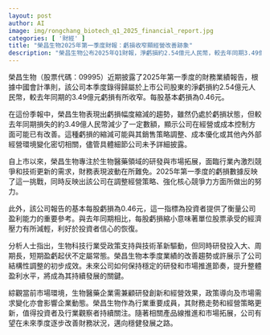 ```yaml
---
layout: post
author: AI
image: img/rongchang_biotech_q1_2025_financial_report.jpg
categories: [ '財經' ]
title: "榮昌生物2025年第一季度財報：虧損收窄顯經營改善跡象"
description: "榮昌生物公布2025年Q1財報，淨虧損約2.54億元人民幣，較去年同期3.49億元有所減少。公司虧損縮減反映經營策略和成本控制的初步成效，行業分析指出生物科技研發周期長且波動大。投資者應關注公司未來研發和市場推進節奏，以評估其持續盈利能力及成長潛力。"
---
```

榮昌生物（股票代碼：09995）近期披露了2025年第一季度的財務業績報告，根據中國會計準則，該公司本季度錄得歸屬於上市公司股東的淨虧損約2.54億元人民幣，較去年同期的3.49億元虧損有所收窄。每股基本虧損為0.46元。

在這份季報中，榮昌生物表現出虧損幅度縮減的趨勢，雖然仍處於虧損狀態，但較去年同期損失的約3.49億人民幣減少了一定數額，顯示公司在經營或成本控制方面可能已有改善。這種虧損的縮減可能與其銷售策略調整、成本優化或其他內外部經營環境變化密切相關，儘管具體細節公司未予詳細披露。

自上市以來，榮昌生物專注於生物醫藥領域的研發與市場拓展，面臨行業內激烈競爭和技術更新的需求，財務表現波動在所難免。2025年第一季度的虧損數據反映了這一挑戰，同時反映出該公司在調整經營策略、強化核心競爭力方面所做出的努力。

此外，該公司報告的基本每股虧損為0.46元，這一指標為投資者提供了衡量公司盈利能力的重要參考。與去年同期相比，每股虧損縮小意味著單位股票承受的經濟壓力有所減輕，利好於投資者信心的恢復。

分析人士指出，生物科技行業受政策支持與技術革新驅動，但同時研發投入大、周期長，短期盈虧起伏不定屬常態。榮昌生物本季度業績的改善趨勢或許展示了公司結構性調整的初步成效。未來公司如何保持穩定的研發和市場推進節奏，提升整體盈利水平，將成為其持續發展的關鍵。

綜觀當前市場環境，生物醫藥企業需兼顧研發創新和經營效果，政策導向及市場需求變化亦會影響企業動態。榮昌生物作為行業重要成員，其財務走勢和經營策略更新，值得投資者及行業觀察者持續關注。隨著相關產品線推進和市場拓展，公司有望在未來季度逐步改善財務狀況，邁向穩健發展之路。